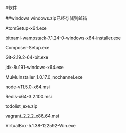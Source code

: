 #软件

##windows  windows.zip已经存储到邮箱

AtomSetup-x64.exe

bitnami-wampstack-7.1.24-0-windows-x64-installer.exe

Composer-Setup.exe

Git-2.19.2-64-bit.exe

jdk-8u191-windows-x64.exe

MuMuInstaller_1.0.17.0_nochannel.exe

node-v11.5.0-x64.msi

Redis-x64-3.2.100.msi

todolist_exe.zip

vagrant_2.2.2_x86_64.msi

VirtualBox-5.1.38-122592-Win.exe
